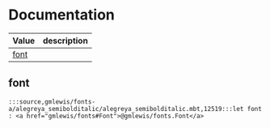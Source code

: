 # Documentation
|Value|description|
|---|---|
|[font](#font)||

## font

```moonbit
:::source,gmlewis/fonts-a/alegreya_semibolditalic/alegreya_semibolditalic.mbt,12519:::let font : <a href="gmlewis/fonts#Font">@gmlewis/fonts.Font</a>
```

